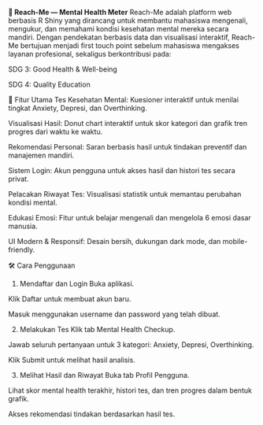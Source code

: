 **🧠 Reach-Me — Mental Health Meter**
Reach-Me adalah platform web berbasis R Shiny yang dirancang untuk membantu mahasiswa mengenali, mengukur, dan memahami kondisi kesehatan mental mereka secara mandiri. Dengan pendekatan berbasis data dan visualisasi interaktif, Reach-Me bertujuan menjadi first touch point sebelum mahasiswa mengakses layanan profesional, sekaligus berkontribusi pada:

SDG 3: Good Health & Well-being

SDG 4: Quality Education

🚀 Fitur Utama
Tes Kesehatan Mental: Kuesioner interaktif untuk menilai tingkat Anxiety, Depresi, dan Overthinking.

Visualisasi Hasil: Donut chart interaktif untuk skor kategori dan grafik tren progres dari waktu ke waktu.

Rekomendasi Personal: Saran berbasis hasil untuk tindakan preventif dan manajemen mandiri.

Sistem Login: Akun pengguna untuk akses hasil dan histori tes secara privat.

Pelacakan Riwayat Tes: Visualisasi statistik untuk memantau perubahan kondisi mental.

Edukasi Emosi: Fitur untuk belajar mengenali dan mengelola 6 emosi dasar manusia.

UI Modern & Responsif: Desain bersih, dukungan dark mode, dan mobile-friendly.

🛠️ Cara Penggunaan
1. Mendaftar dan Login
Buka aplikasi.

Klik Daftar untuk membuat akun baru.

Masuk menggunakan username dan password yang telah dibuat.

2. Melakukan Tes
Klik tab Mental Health Checkup.

Jawab seluruh pertanyaan untuk 3 kategori: Anxiety, Depresi, Overthinking.

Klik Submit untuk melihat hasil analisis.

3. Melihat Hasil dan Riwayat
Buka tab Profil Pengguna.

Lihat skor mental health terakhir, histori tes, dan tren progres dalam bentuk grafik.

Akses rekomendasi tindakan berdasarkan hasil tes.
